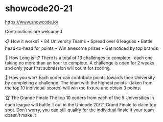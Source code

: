 # showcode20-21

https://www.showcode.io/

Contributions are welcomed 


📋 How it works?
• 84 University Teams • Spread over 6 leagues • Battle head-to-head for points • Win awesome prizes • Get noticed by top brands

🚗 How Long is it?
There is a total of 13 challenges to complete,  each one taking no more than an hour to complete. A challenge is open for 2 weeks and only your first submission will count for scoring.

🚀 How you win?
Each coder can contribute points towards their University by completing a challenge. The team with the highest points  (taken from the top 10 individual scores) will win the fixture and obtain 3 points.

🏆 The Grande Finale
The top 10 coders from each of the 5 Universities in each league will battle it out in the Unicode 20/21 Grand Finale to claim top spot. Don’t worry, you can still qualify for the individual finale if your team doesn’t make it
